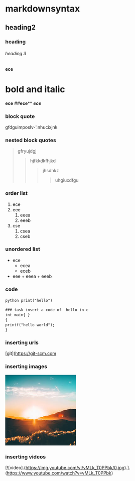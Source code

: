 # markdownsyntax
## heading2
### heading
###### heading 3
**ece**
# bold and italic
__ece__
##__ece__**
__*ece*__
### block quote
gfdguimposlv-'.nhucixjnk 
### nested block quotes
> gfryujdgj
>> hjfkkdkfhjkd
>>> jhsdhkz
>>>> uhgiuxdfgu
### order list 
1. ece 
2. eee
    1. eeea
     2. eeeb
 3. cse 
      1. csea
       2. cseb
### unordered list
- ece
    - ecea
    - eceb
 - eee
       + eeea
       + eeeb
### code
`
python
print("hello")
`
```
### task insert a code of  hello in c
int main{ }
{
printf("hello world");
}
``` 
### inserting urls

[git](https://git-scm.com
### inserting images
![bhanu](https://github.com/bhanuteja-09/markdownsyntax/blob/master/img1.jpg)
### inserting videos
[![video].(https://img.youtube.com/vi/vMLk_T0PPbk/0.jpg).].(https://www.youtube.com/watch?v=vMLk_T0PPbk)

